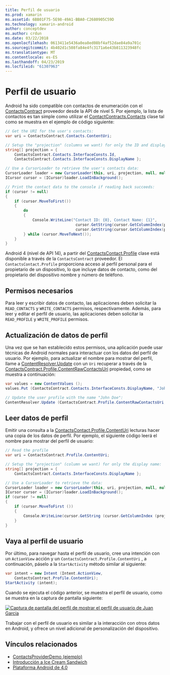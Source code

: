 ```yaml
---
title: Perfil de usuario
ms.prod: xamarin
ms.assetid: 6BB01F75-5E98-49A1-BBA0-C2680905C59D
ms.technology: xamarin-android
author: conceptdev
ms.author: crdun
ms.date: 03/22/2018
ms.openlocfilehash: 0613411e5436a0ea8ed08bf4af52dae84a9a701c
ms.sourcegitcommit: 4b402d1c508fa84e4fc3171a6e43b811323948fc
ms.translationtype: MT
ms.contentlocale: es-ES
ms.lasthandoff: 04/23/2019
ms.locfileid: "61307963"
---
```

# <a name="user-profile"></a>Perfil de usuario

Android ha sido compatible con contactos de enumeración con el [ContactsContract](https://developer.xamarin.com/api/type/Android.Provider.ContactsContract/) proveedor desde la API de nivel 5. Por ejemplo, la lista de contactos es tan simple como utilizar el [ContactContracts.Contacts](https://developer.xamarin.com/api/type/Android.Provider.ContactsContract+Contacts/) clase tal como se muestra en el ejemplo de código siguiente:

```csharp
// Get the URI for the user's contacts:
var uri = ContactsContract.Contacts.ContentUri;

// Setup the "projection" (columns we want) for only the ID and display name:
string[] projection = {
    ContactsContract.Contacts.InterfaceConsts.Id, 
    ContactsContract.Contacts.InterfaceConsts.DisplayName };

// Use a CursorLoader to retrieve the user's contacts data:
CursorLoader loader = new CursorLoader(this, uri, projection, null, null, null);
ICursor cursor = (ICursor)loader.LoadInBackground();

// Print the contact data to the console if reading back succeeds:
if (cursor != null)
{
    if (cursor.MoveToFirst())
    {
        do
        {
            Console.WriteLine("Contact ID: {0}, Contact Name: {1}",
                               cursor.GetString(cursor.GetColumnIndex(projection[0])),
                               cursor.GetString(cursor.GetColumnIndex(projection[1])));
        } while (cursor.MoveToNext());
    }
}
```

Android 4 (nivel de API 14), a partir del [ContactsContact.Profile](https://developer.xamarin.com/api/type/Android.Provider.ContactsContract+Profile/) clase está disponible a través de la `ContactsContract` proveedor. El `ContactsContact.Profile` proporciona acceso al perfil personal para el propietario de un dispositivo, lo que incluye datos de contacto, como del propietario del dispositivo nombre y número de teléfono.


## <a name="required-permissions"></a>Permisos necesarios

Para leer y escribir datos de contacto, las aplicaciones deben solicitar la `READ_CONTACTS` y `WRITE_CONTACTS` permisos, respectivamente.
Además, para leer y editar el perfil de usuario, las aplicaciones deben solicitar la `READ_PROFILE` y `WRITE_PROFILE` permisos.


## <a name="updating-profile-data"></a>Actualización de datos de perfil

Una vez que se han establecido estos permisos, una aplicación puede usar técnicas de Android normales para interactuar con los datos del perfil de usuario. Por ejemplo, para actualizar el nombre para mostrar del perfil, llame a [ContentResolver.Update](https://developer.xamarin.com/api/member/Android.Content.ContentResolver.Update) con un `Uri` recuperar a través de la [ContactsContract.Profile.ContentRawContactsUri](https://developer.xamarin.com/api/property/Android.Provider.ContactsContract+Profile.ContentRawContactsUri/) propiedad, como se muestra a continuación:

```csharp
var values = new ContentValues ();
values.Put (ContactsContract.Contacts.InterfaceConsts.DisplayName, "John Doe");

// Update the user profile with the name "John Doe":
ContentResolver.Update (ContactsContract.Profile.ContentRawContactsUri, values, null, null);
```

## <a name="reading-profile-data"></a>Leer datos de perfil

Emitir una consulta a la [ContactsContact.Profile.ContentUri](https://developer.xamarin.com/api/property/Android.Provider.ContactsContract+Profile.ContentUri/) lecturas hacer una copia de los datos de perfil. Por ejemplo, el siguiente código leerá el nombre para mostrar del perfil de usuario:

```csharp
// Read the profile
var uri = ContactsContract.Profile.ContentUri;

// Setup the "projection" (column we want) for only the display name:
string[] projection = {
    ContactsContract.Contacts.InterfaceConsts.DisplayName };

// Use a CursorLoader to retrieve the data:
CursorLoader loader = new CursorLoader(this, uri, projection, null, null, null);
ICursor cursor = (ICursor)loader.LoadInBackground();
if (cursor != null)
{
    if (cursor.MoveToFirst ())
    {
        Console.WriteLine(cursor.GetString (cursor.GetColumnIndex (projection [0])));
    }
}
```

## <a name="navigating-to-the-user-profile"></a>Vaya al perfil de usuario

Por último, para navegar hasta el perfil de usuario, cree una intención con un `ActionView` acción y un `ContactsContract.Profile.ContentUri` , a continuación, páselo a la `StartActivity` método similar al siguiente:

```csharp
var intent = new Intent (Intent.ActionView,
    ContactsContract.Profile.ContentUri);           
StartActivity (intent);
```

Cuando se ejecuta el código anterior, se muestra el perfil de usuario, como se muestra en la captura de pantalla siguiente:

[![Captura de pantalla del perfil de mostrar el perfil de usuario de Juan García](user-profile-images/01-profile-screen-sml.png)](user-profile-images/01-profile-screen.png#lightbox)

Trabajar con el perfil de usuario es similar a la interacción con otros datos en Android, y ofrece un nivel adicional de personalización del dispositivo.



## <a name="related-links"></a>Vínculos relacionados

- [ContactsProviderDemo (ejemplo)](https://developer.xamarin.com/samples/monodroid/ContactsProviderDemo/)
- [Introducción a Ice Cream Sandwich](http://www.android.com/about/ice-cream-sandwich/)
- [Plataforma Android de 4.0](https://developer.android.com/sdk/android-4.0.html)
